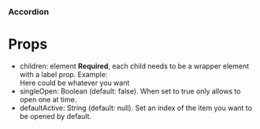 ### Accordion

# Props

- children: element **Required**, each child needs to be a wrapper element with a label prop. Example: <div label="Section 1">Here could be whatever you want</div>
- singleOpen: Boolean (default: false). When set to true only allows to open one at time.
- defaultActive: String (default: null). Set an index of the item you want to be opened by default.
